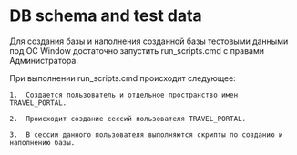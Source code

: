 # DB schema and test data

Для создания базы и наполнения созданной базы тестовыми данными под ОС Window 
достаточно запустить run_scripts.cmd с правами Администратора.

При выполнении run_scripts.cmd происходит следующее:

	1.	Создается пользователь и отдельное пространство имен TRAVEL_PORTAL.

	2.	Происходит создание сессий пользователя TRAVEL_PORTAL.

	3.	В сессии данного пользователя выполняются скрипты по созданию и наполнению базы.
	